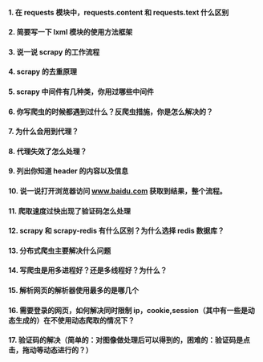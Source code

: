 #### 1. 在 requests 模块中，requests.content 和 requests.text 什么区别
#### 2. 简要写一下 lxml 模块的使用方法框架
#### 3. 说一说 scrapy 的工作流程
#### 4. scrapy 的去重原理
#### 5. scrapy 中间件有几种类，你用过哪些中间件
#### 6. 你写爬虫的时候都遇到过什么？反爬虫措施，你是怎么解决的？
#### 7. 为什么会用到代理？
#### 8. 代理失效了怎么处理？
#### 9. 列出你知道 header 的内容以及信息
#### 10. 说一说打开浏览器访问 www.baidu.com 获取到结果，整个流程。
#### 11. 爬取速度过快出现了验证码怎么处理
#### 12. scrapy 和 scrapy-redis 有什么区别？为什么选择 redis 数据库？
#### 13. 分布式爬虫主要解决什么问题
#### 14. 写爬虫是用多进程好？还是多线程好？为什么？
#### 15. 解析网页的解析器使用最多的是哪几个
#### 16. 需要登录的网页，如何解决同时限制 ip，cookie,session（其中有一些是动态生成的）在不使用动态爬取的情况下？
#### 17. 验证码的解决（简单的：对图像做处理后可以得到的，困难的：验证码是点击，拖动等动态进行的？）